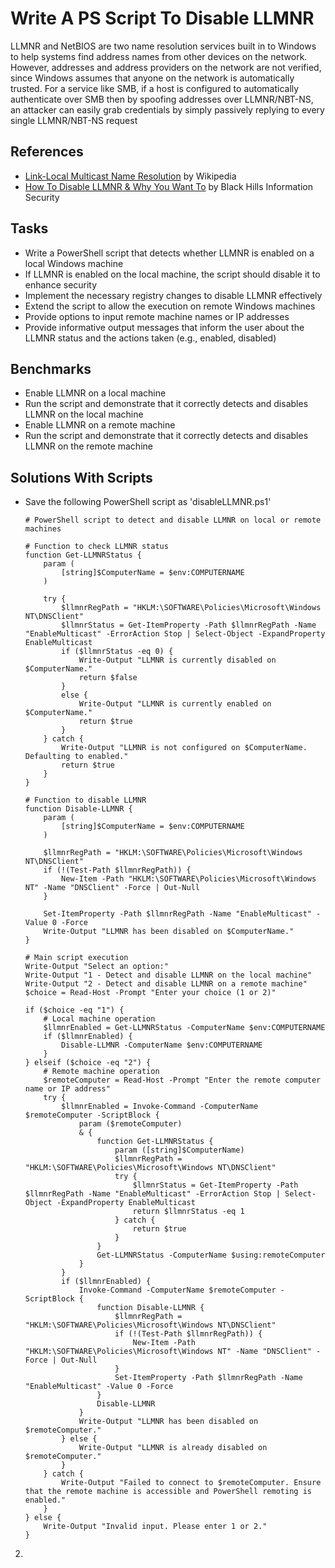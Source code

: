 # Write A PS Script To Disable LLMNR
LLMNR and NetBIOS are two name resolution services built in to Windows to help systems find address names from other devices on the network. However, addresses and address providers on the network are not verified, since Windows assumes that anyone on the network is automatically trusted.
For a service like SMB, if a host is configured to automatically authenticate over SMB then by spoofing addresses over LLMNR/NBT-NS, an attacker can easily grab credentials by simply passively replying to every single LLMNR/NBT-NS request


## References
- [Link-Local Multicast Name Resolution](https://en.wikipedia.org/wiki/Link-Local_Multicast_Name_Resolution) by Wikipedia
- [How To Disable LLMNR & Why You Want To](https://www.blackhillsinfosec.com/how-to-disable-llmnr-why-you-want-to/) by Black Hills Information Security


## Tasks
- Write a PowerShell script that detects whether LLMNR is enabled on a local Windows machine
- If LLMNR is enabled on the local machine, the script should disable it to enhance security
- Implement the necessary registry changes to disable LLMNR effectively
- Extend the script to allow the execution on remote Windows machines
- Provide options to input remote machine names or IP addresses
- Provide informative output messages that inform the user about the LLMNR status and the actions taken (e.g., enabled, disabled)


## Benchmarks
- Enable LLMNR on a local machine
- Run the script and demonstrate that it correctly detects and disables LLMNR on the local machine
- Enable LLMNR on a remote machine
- Run the script and demonstrate that it correctly detects and disables LLMNR on the remote machine


## Solutions With Scripts
- Save the following PowerShell script as 'disableLLMNR.ps1'
  ```
  # PowerShell script to detect and disable LLMNR on local or remote machines
  
  # Function to check LLMNR status
  function Get-LLMNRStatus {
      param (
          [string]$ComputerName = $env:COMPUTERNAME
      )
  
      try {
          $llmnrRegPath = "HKLM:\SOFTWARE\Policies\Microsoft\Windows NT\DNSClient"
          $llmnrStatus = Get-ItemProperty -Path $llmnrRegPath -Name "EnableMulticast" -ErrorAction Stop | Select-Object -ExpandProperty EnableMulticast
          if ($llmnrStatus -eq 0) {
              Write-Output "LLMNR is currently disabled on $ComputerName."
              return $false
          }
          else {
              Write-Output "LLMNR is currently enabled on $ComputerName."
              return $true
          }
      } catch {
          Write-Output "LLMNR is not configured on $ComputerName. Defaulting to enabled."
          return $true
      }
  }
  
  # Function to disable LLMNR
  function Disable-LLMNR {
      param (
          [string]$ComputerName = $env:COMPUTERNAME
      )
  
      $llmnrRegPath = "HKLM:\SOFTWARE\Policies\Microsoft\Windows NT\DNSClient"
      if (!(Test-Path $llmnrRegPath)) {
          New-Item -Path "HKLM:\SOFTWARE\Policies\Microsoft\Windows NT" -Name "DNSClient" -Force | Out-Null
      }
  
      Set-ItemProperty -Path $llmnrRegPath -Name "EnableMulticast" -Value 0 -Force
      Write-Output "LLMNR has been disabled on $ComputerName."
  }
  
  # Main script execution
  Write-Output "Select an option:"
  Write-Output "1 - Detect and disable LLMNR on the local machine"
  Write-Output "2 - Detect and disable LLMNR on a remote machine"
  $choice = Read-Host -Prompt "Enter your choice (1 or 2)"
  
  if ($choice -eq "1") {
      # Local machine operation
      $llmnrEnabled = Get-LLMNRStatus -ComputerName $env:COMPUTERNAME
      if ($llmnrEnabled) {
          Disable-LLMNR -ComputerName $env:COMPUTERNAME
      }
  } elseif ($choice -eq "2") {
      # Remote machine operation
      $remoteComputer = Read-Host -Prompt "Enter the remote computer name or IP address"
      try {
          $llmnrEnabled = Invoke-Command -ComputerName $remoteComputer -ScriptBlock { 
              param ($remoteComputer)
              & {
                  function Get-LLMNRStatus {
                      param ([string]$ComputerName)
                      $llmnrRegPath = "HKLM:\SOFTWARE\Policies\Microsoft\Windows NT\DNSClient"
                      try {
                          $llmnrStatus = Get-ItemProperty -Path $llmnrRegPath -Name "EnableMulticast" -ErrorAction Stop | Select-Object -ExpandProperty EnableMulticast
                          return $llmnrStatus -eq 1
                      } catch {
                          return $true
                      }
                  }
                  Get-LLMNRStatus -ComputerName $using:remoteComputer
              }
          }
          if ($llmnrEnabled) {
              Invoke-Command -ComputerName $remoteComputer -ScriptBlock { 
                  function Disable-LLMNR {
                      $llmnrRegPath = "HKLM:\SOFTWARE\Policies\Microsoft\Windows NT\DNSClient"
                      if (!(Test-Path $llmnrRegPath)) {
                          New-Item -Path "HKLM:\SOFTWARE\Policies\Microsoft\Windows NT" -Name "DNSClient" -Force | Out-Null
                      }
                      Set-ItemProperty -Path $llmnrRegPath -Name "EnableMulticast" -Value 0 -Force
                  }
                  Disable-LLMNR
              }
              Write-Output "LLMNR has been disabled on $remoteComputer."
          } else {
              Write-Output "LLMNR is already disabled on $remoteComputer."
          }
      } catch {
          Write-Output "Failed to connect to $remoteComputer. Ensure that the remote machine is accessible and PowerShell remoting is enabled."
      }
  } else {
      Write-Output "Invalid input. Please enter 1 or 2."
  }
  ```
2. 
